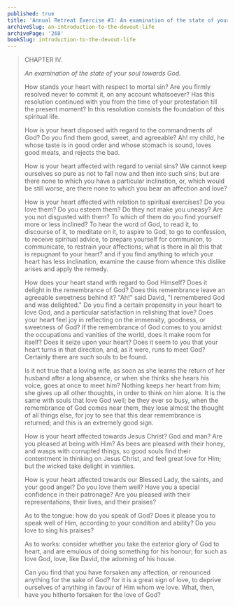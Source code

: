 ```yaml
---
published: true
title: 'Annual Retreat Exercise #3: An examination of the state of your soul towards God'
archiveSlug: an-introduction-to-the-devout-life
archivePage: '268'
bookSlug: introduction-to-the-devout-life
---
```


> CHAPTER IV.
>
> *An examination of the state of your soul towards God.*
>
> How stands your heart with respect to mortal sin? Are you firmly resolved never to commit it, on any account whatsoever? Has this resolution continued with you from the time of your protestation till the present moment? In this resolution consists the foundation of this spiritual life.
>
> How is your heart disposed with regard to the commandments of God? Do you find them good, sweet, and agreeable? Ah! my child, he whose taste is in good order and whose stomach is sound, loves good meats, and rejects the bad.
>
> How is your heart affected with regard to venial sins? We cannot keep ourselves so pure as not to fall now and then into such sins; but are there none to which you have a particular inclination, or, which would be still worse, are there none to which you bear an affection and love?
>
> How is your heart affected with relation to spiritual exercises? Do you love them? Do you esteem them? Do they not make you uneasy? Are you not disgusted with them? To which of them do you find yourself more or less inclined? To hear the word of God, to read it, to discourse of it, to meditate on it, to aspire to God, to go to confession, to receive spiritual advice, to prepare yourself for communion, to communicate, to restrain your affections; what is there in all this that is repugnant to your heart? and if you find anything to which your heart has less inclination, examine the cause from whence this dislike arises and apply the remedy.
>
> How does your heart stand with regard to God Himself? Does it delight in the remembrance of God? Does this remembrance leave an agreeable sweetness behind it? "Ah!" said David, "I remembered God and was delighted." Do you find a certain propensity in your heart to love God, and a particular satisfaction in relishing that love? Does your heart feel joy in reflecting on the immensity, goodness, or sweetness of God? If the remembrance of God comes to you amidst the occupations and vanities of the world, does it make room for itself? Does it seize upon your heart? Does it seem to you that your heart turns in that direction, and, as it were, runs to meet God? Certainly there are such souls to be found.
>
> Is it not true that a loving wife, as soon as she learns the return of her husband after a long absence, or when she thinks she hears his voice, goes at once to meet him? Nothing keeps her heart from him; she gives up all other thoughts, in order to think on him alone. It is the same with souls that love God well; be they ever so busy, when the remembrance of God comes near them, they lose almost the thought of all things else, for joy to see that this dear remembrance is returned; and this is an extremely good sign.
>
> How is your heart affected towards Jesus Christ? God and man? Are you pleased at being with Him? As bees are pleased with their honey, and wasps with corrupted things, so good souls find their contentment in thinking on Jesus Christ, and feel great love for Him; but the wicked take delight in vanities.
>
> How is your heart affected towards our Blessed Lady, the saints, and your good angel? Do you love them well? Have you a special confidence in their patronage? Are you pleased with their representations, their lives, and their praises?
>
> As to the tongue: how do you speak of God? Does it please you to speak well of Him, according to your condition and ability? Do you love to sing his praises?
>
> As to works: consider whether you take the exterior glory of God to heart, and are emulous of doing something for his honour; for such as love God, love, like David, the adorning of his house.
>
> Can you find that you have forsaken any affection, or renounced anything for the sake of God? for it is a great sign of love, to deprive ourselves of anything in favour of Him whom we love. What, then, have you hitherto forsaken for the love of God?
